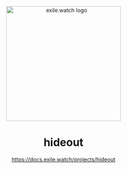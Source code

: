 <p align="center">
  <a href="https://exile.watch">
    <img alt="exile.watch logo" src="https://avatars.githubusercontent.com/u/158840748?s=400&u=4c73ba2a9a2ebc70b01c6303d41e8571df84ec37&v=4" width="300" />
  </a>
</p>
<h1 align="center">
  hideout
</h1>
<p align="center">
  <a href="https://docs.exile.watch/projects/hideout">https://docs.exile.watch/projects/hideout</a>
</p>